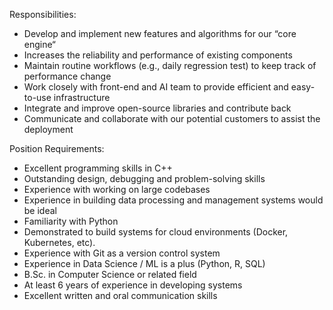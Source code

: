Responsibilities:
* Develop and implement new features and algorithms for our “core engine“ 
* Increases the reliability and performance of existing components
* Maintain routine workflows (e.g., daily regression test) to keep track of performance change
* Work closely with front-end and AI team to provide efficient and easy-to-use infrastructure
* Integrate and improve open-source libraries and contribute back
* Communicate and collaborate with our potential customers to assist the deployment

Position Requirements:
* Excellent programming skills in C++
* Outstanding design, debugging and problem-solving skills
* Experience with working on large codebases
* Experience in building data processing and management systems would be ideal
* Familiarity with Python
* Demonstrated to build systems for cloud environments (Docker, Kubernetes, etc). 
* Experience with Git as a version control system
* Experience in Data Science / ML is a plus (Python, R, SQL)
* B.Sc. in Computer Science or related field
* At least 6 years of experience in developing systems
* Excellent written and oral communication skills
